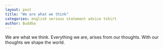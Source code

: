 ```yaml
---
layout: post
title: "We are what we think"
categories: english serious statement advice tshirt
author: Buddha
---
```

We are what we think. Everything we are, arises from our thoughts. With our thoughts we shape the world.

